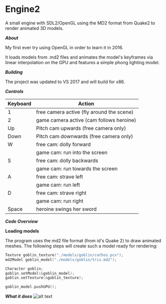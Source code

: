 # Engine2
A small engine with SDL2/OpenGL using the MD2 format from Quake2 to render animated 3D models.

***About***

My first ever try using OpenGL in order to learn it in 2016.

It loads models from .md2 files and animates the model's keyframes via linear interpolation on the GPU
and features a simple phong lighting model.

***Building***

The project was updated to VS 2017 and will build for x86.

***Controls***

|Keyboard   |Action                                       |
|-----------|---------------------------------------------|
|1          |free camera active (fly around the scene)    |
|2          |game camera active (cam follows heroine)     |
|Up         |Pitch cam upwards (free camera only)         |
|Down       |Pitch cam downwards (free camera only)       |
|W          |free cam: dolly forward                      |
|           |game cam: run into the screen                |
|S          |free cam: dolly backwards                    |
|           |game cam: run towards the screen             |
|A          |free cam: strave left                        |
|           |game cam: run left                           |
|D          |free cam: strave right                       | 
|           |game cam: run right                          |
|Space      |heroine swings her sword    				  |

***Code Overview***

****Loading models****

The program uses the md2 file format (from id's Quake 2) to draw animated
meshes. The following steps will create such a model ready for rendering:

```C++
Texture goblin_texture("./models/goblin/cathos.pcx");
md2Model goblin_model("./models/goblin/tris.md2");

Character goblin;
goblin.setModel(&goblin_model);
goblin.setTexture(&goblin_texture);

goblin_model.pushGPU();
```




***What it does***
![alt text](https://github.com/michaeleggers/Engine2/blob/master/Engine2%202016-11-29%2010-58-18-29.gif "engine in action")
